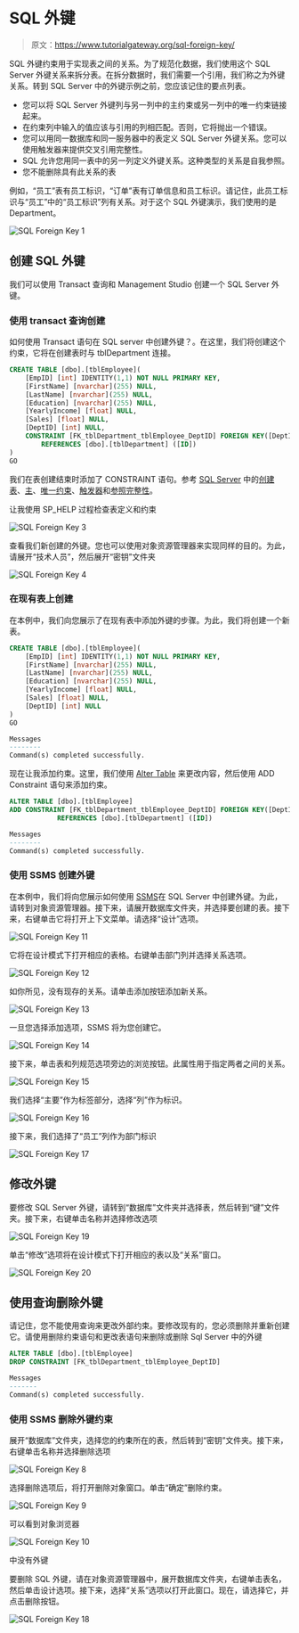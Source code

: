 # SQL 外键

> 原文：<https://www.tutorialgateway.org/sql-foreign-key/>

SQL 外键约束用于实现表之间的关系。为了规范化数据，我们使用这个 SQL Server 外键关系来拆分表。在拆分数据时，我们需要一个引用，我们称之为外键关系。转到 SQL Server 中的外键示例之前，您应该记住的要点列表。

*   您可以将 SQL Server 外键列与另一列中的主约束或另一列中的唯一约束链接起来。
*   在约束列中输入的值应该与引用的列相匹配。否则，它将抛出一个错误。
*   您可以用同一数据库和同一服务器中的表定义 SQL Server 外键关系。您可以使用触发器来提供交叉引用完整性。
*   SQL 允许您用同一表中的另一列定义外键关系。这种类型的关系是自我参照。
*   您不能删除具有此关系的表

例如，“员工”表有员工标识，“订单”表有订单信息和员工标识。请记住，此员工标识与“员工”中的“员工标识”列有关系。对于这个 SQL 外键演示，我们使用的是 Department。

![SQL Foreign Key 1](img/08c520849fa63a310e72eb81e16b350e.png)

## 创建 SQL 外键

我们可以使用 Transact 查询和 Management Studio 创建一个 SQL Server 外键。

### 使用 transact 查询创建

如何使用 Transact 语句在 SQL server 中创建外键？。在这里，我们将创建这个约束，它将在创建表时与 tblDepartment 连接。

```sql
CREATE TABLE [dbo].[tblEmployee](
	[EmpID] [int] IDENTITY(1,1) NOT NULL PRIMARY KEY,
	[FirstName] [nvarchar](255) NULL,
	[LastName] [nvarchar](255) NULL,
	[Education] [nvarchar](255) NULL,
	[YearlyIncome] [float] NULL,
	[Sales] [float] NULL,
	[DeptID] [int] NULL,
	CONSTRAINT [FK_tblDepartment_tblEmployee_DeptID] FOREIGN KEY([DeptID])
		REFERENCES [dbo].[tblDepartment] ([ID])
) 
GO
```

我们在表创建结束时添加了 CONSTRAINT 语句。参考 [SQL Server](https://www.tutorialgateway.org/sql/) 中的[创建表](https://www.tutorialgateway.org/sql-create-table/)、[主](https://www.tutorialgateway.org/sql-primary-key/)、[唯一约束](https://www.tutorialgateway.org/sql-unique-constraint/)、[触发器](https://www.tutorialgateway.org/triggers-in-sql-server/)和[参照完整性](https://www.tutorialgateway.org/referential-integrity-in-sql-server/)。

让我使用 SP_HELP 过程检查表定义和约束

![SQL Foreign Key 3](img/75d6f9047e980df6e0b0af53f3362c22.png)

查看我们新创建的外键。您也可以使用对象资源管理器来实现同样的目的。为此，请展开“技术人员”，然后展开“密钥”文件夹

![SQL Foreign Key 4](img/a2e9bffc960f200512cd075ef1102f98.png)

### 在现有表上创建

在本例中，我们向您展示了在现有表中添加外键的步骤。为此，我们将创建一个新表。

```sql
CREATE TABLE [dbo].[tblEmployee](
	[EmpID] [int] IDENTITY(1,1) NOT NULL PRIMARY KEY,
	[FirstName] [nvarchar](255) NULL,
	[LastName] [nvarchar](255) NULL,
	[Education] [nvarchar](255) NULL,
	[YearlyIncome] [float] NULL,
	[Sales] [float] NULL,
	[DeptID] [int] NULL
) 
GO
```

```sql
Messages
--------
Command(s) completed successfully.
```

现在让我添加约束。这里，我们使用 [Alter Table](https://www.tutorialgateway.org/sql-alter-table/) 来更改内容，然后使用 ADD Constraint 语句来添加约束。

```sql
ALTER TABLE [dbo].[tblEmployee]  
ADD CONSTRAINT [FK_tblDepartment_tblEmployee_DeptID] FOREIGN KEY([DeptID])
			REFERENCES [dbo].[tblDepartment] ([ID])
```

```sql
Messages
--------
Command(s) completed successfully.
```

### 使用 SSMS 创建外键

在本例中，我们将向您展示如何使用 [SSMS](https://www.tutorialgateway.org/sql-server-management-studio/)在 SQL Server 中创建外键。为此，请转到对象资源管理器。接下来，请展开数据库文件夹，并选择要创建的表。接下来，右键单击它将打开上下文菜单。请选择“设计”选项。

![SQL Foreign Key 11](img/d75998a43acc09a653c218e313b723b8.png)

它将在设计模式下打开相应的表格。右键单击部门列并选择关系选项。

![SQL Foreign Key 12](img/8018cd7e2f154531a7ab4742b37ef779.png)

如你所见，没有现存的关系。请单击添加按钮添加新关系。

![SQL Foreign Key 13](img/fbecffe67430018f06135d7306968c4d.png)

一旦您选择添加选项，SSMS 将为您创建它。

![SQL Foreign Key 14](img/ac6dc123734bbf3e7300dd54bb957dd4.png)

接下来，单击表和列规范选项旁边的浏览按钮。此属性用于指定两者之间的关系。

![SQL Foreign Key 15](img/a8a63b03bf1ceb0503b3f363881353b5.png)

我们选择“主要”作为标签部分，选择“列”作为标识。

![SQL Foreign Key 16](img/606c5702613de1e0d55b1d7dbe1b4fc4.png)

接下来，我们选择了“员工”列作为部门标识

![SQL Foreign Key 17](img/b4bc72f81e68e67f1be62997433845e3.png)

## 修改外键

要修改 SQL Server 外键，请转到“数据库”文件夹并选择表，然后转到“键”文件夹。接下来，右键单击名称并选择修改选项

![SQL Foreign Key 19](img/85b1615efb40dc0e9e6e2d7053907dea.png)

单击“修改”选项将在设计模式下打开相应的表以及“关系”窗口。

![SQL Foreign Key 20](img/119948e64bd3c84a6b00071865f61a98.png)

## 使用查询删除外键

请记住，您不能使用查询来更改外部约束。要修改现有的，您必须删除并重新创建它。请使用删除约束语句和更改表语句来删除或删除 Sql Server 中的外键

```sql
ALTER TABLE [dbo].[tblEmployee]  
DROP CONSTRAINT [FK_tblDepartment_tblEmployee_DeptID]
```

```sql
Messages
-------
Command(s) completed successfully.
```

### 使用 SSMS 删除外键约束

展开“数据库”文件夹，选择您的<font color="# 000000">约束</font>所在的表，然后转到“密钥”文件夹。接下来，右键单击名称并选择删除选项

![SQL Foreign Key 8](img/bc5a7e0f0ae36b14885446705416d09c.png)

选择删除选项后，将打开删除对象窗口。单击“确定”删除约束。

![SQL Foreign Key 9](img/c04b1fb465dd630b1305bc227d9e173b.png)

可以看到对象浏览器

![SQL Foreign Key 10](img/f51021fcb0cd3c3b5ba75c5842db1af9.png)

中没有外键

要删除 SQL 外键，请在对象资源管理器中，展开数据库文件夹，右键单击表名，然后单击设计选项。接下来，选择“关系”选项以打开此窗口。现在，请选择它，并点击删除按钮。

![SQL Foreign Key 18](img/f3ce4e3e92dbe5cc75d73850f9dde522.png)
